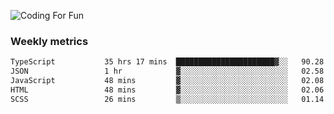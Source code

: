 ![Coding For Fun](https://glitch-art.vercel.app/api/simple?word=<Rise%20/>)

### Weekly metrics

<!--START_SECTION:waka-->

```txt
TypeScript           35 hrs 17 mins  ██████████████████████▓░░   90.28 %
JSON                 1 hr            ▓░░░░░░░░░░░░░░░░░░░░░░░░   02.58 %
JavaScript           48 mins         ▓░░░░░░░░░░░░░░░░░░░░░░░░   02.08 %
HTML                 48 mins         ▓░░░░░░░░░░░░░░░░░░░░░░░░   02.06 %
SCSS                 26 mins         ▒░░░░░░░░░░░░░░░░░░░░░░░░   01.14 %
```

<!--END_SECTION:waka-->
